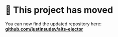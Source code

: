 # 🚀 This project has moved

You can now find the updated repository here:  
**[github.com/justinsudev/alts-ejector](https://github.com/justinsudev/alts-ejector)**
